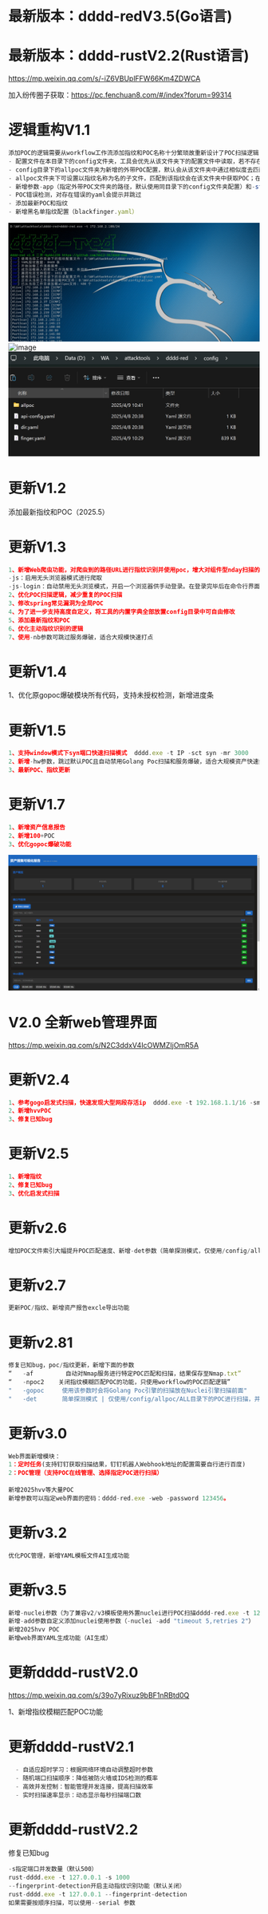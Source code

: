 # 最新版本：dddd-redV3.5(Go语言)  
# 最新版本：dddd-rustV2.2(Rust语言)

https://mp.weixin.qq.com/s/-iZ6VBUplFFW66Km4ZDWCA

加入纷传圈子获取：https://pc.fenchuan8.com/#/index?forum=99314

# 逻辑重构V1.1
```javascript
添加POC的逻辑需要从workflow工作流添加指纹和POC名称十分繁琐故重新设计了POC扫描逻辑，便于随时添加POC和指纹
- 配置文件在本目录下的config文件夹，工具会优先从该文件夹下的配置文件中读取，若不存在配置文件会使用自身原有的配置
- config目录下的allpoc文件夹为新增的外带POC配置，默认会从该文件夹中通过相似度去匹配指纹对应的POC后合并在原有的POC列表（若不使用外带POC可将该文件夹重新命名）
- allpoc文件夹下可设置以指纹名称为名的子文件，匹配到该指纹会在该文件夹中获取POC；在”ALL“子文件中放置POC所有请求都会测试该文件夹下的POC
- 新增参数-app（指定外带POC文件夹的路径，默认使用同目录下的config文件夹配置）和-st（指纹与POC名称相似度阈值(0-1) 默认0.7)
- POC错误检测，对存在错误的yaml会提示并跳过
- 添加最新POC和指纹
- 新增黑名单指纹配置（blackfinger.yaml）
```
![image](https://github.com/kk12-30/dddd-red/blob/main/1.png)
![image](https://github.com/kk12-30/dddd-red/blob/main/2.png)
![image](https://github.com/kk12-30/dddd-red/blob/main/4.png)

# 更新V1.2
添加最新指纹和POC（2025.5）

# 更新V1.3
```javascript
1、新增Web爬虫功能，对爬虫到的路径URL进行指纹识别并使用poc，增大对组件型nday扫描的全面性
-js：启用无头浏览器模式进行爬取
-js-login：自动禁用无头浏览模式，开启一个浏览器供手动登录。在登录完毕后在命令行界面点击回车键继续爬取。
2、优化POC扫描逻辑，减少重复的POC扫描
3、修改spring常见漏洞为全局POC
4、为了进一步支持高度自定义，将工具的内置字典全部放置config目录中可自由修改
5、添加最新指纹和POC
6、优化主动指纹识别的逻辑
7、使用-nb参数可跳过服务爆破，适合大规模快速打点
```

# 更新V1.4
1、优化原gopoc爆破模块所有代码，支持未授权检测，新增进度条

# 更新V1.5
```javascript
1、支持window模式下syn端口快速扫描模式  dddd.exe -t IP -sct syn -mr 3000
2、新增-hw参数，跳过默认POC且自动禁用Golang Poc扫描和服务爆破，适合大规模资产快速打点 dddd.exe -t IP -hw
3、最新POC、指纹更新
```

# 更新V1.7
```javascript
1、新增资产信息报告
2、新增100+POC
3、优化gopoc爆破功能
```
![image](https://github.com/kk12-30/dddd-red/blob/main/1750822165030.jpg)

# V2.0 全新web管理界面
https://mp.weixin.qq.com/s/N2C3ddxV4IcOWMZIjOmR5A

# 更新V2.4
```javascript
1、参考gogo启发式扫描，快速发现大型网段存活ip  dddd.exe -t 192.168.1.1/16 -sm
2、新增hvvPOC
3、修复已知bug
```

# 更新V2.5
```javascript
1、新增指纹
2、修复已知bug
3、优化启发式扫描
```

# 更新v2.6
```javascript
增加POC文件索引大幅提升POC匹配速度、新增-det参数（简单探测模式，仅使用/config/allpoc/ALL目录下的POC进行扫描，并关闭workflow的POC扫描，建议使用参数-det -nd）、优化子域名爆破、优化proxy代理
```

# 更新v2.7
```javascript
更新POC/指纹、新增资产报告excle导出功能
```

# 更新v2.81
```javascript
修复已知bug，poc/指纹更新，新增下面的参数
“   -af         自动对Nmap服务进行特定POC匹配和扫描，结果保存至Nmap.txt”
“   -npoc2    关闭指纹模糊匹配POC的功能，只使用workflow的POC匹配逻辑”
"   -gopoc     使用该参数时会将Golang Poc引擎的扫描放在Nuclei引擎扫描前面"
"   -det       简单探测模式 | 仅使用/config/allpoc/ALL目录下的POC进行扫描，并关闭所有的POC扫描"
```

# 更新v3.0
```javascript
Web界面新增模块：
1：定时任务(支持钉钉获取扫描结果，钉钉机器人Webhook地址的配置需要自行进行百度)
2：POC管理（支持POC在线管理、选择指定POC进行扫描）

新增2025hvv等大量POC
新增参数可以指定web界面的密码：dddd-red.exe -web -password 123456。
```

# 更新v3.2
```javascript
优化POC管理，新增YAML模板文件AI生成功能
```

# 更新v3.5
```javascript
新增-nuclei参数（为了兼容v2/v3模板使用外置nuclei进行POC扫描dddd-red.exe -t 127.0.0.1 -nuclei）
新增-add参数自定义添加nuclei使用参数（-nuclei -add "timeout 5,retries 2"）
新增2025hvv POC
新增web界面YAML生成功能（AI生成）
```

# 更新dddd-rustV2.0
https://mp.weixin.qq.com/s/39o7yRixuz9bBF1nRBtd0Q

1、新增指纹模糊匹配POC功能

# 更新dddd-rustV2.1
```javascript
  - 自适应超时学习：根据网络环境自动调整超时参数
  - 随机端口扫描顺序：降低被防火墙或IDS检测的概率
  - 高效并发控制：智能管理并发连接，提高扫描效率
  - 实时扫描速率显示：动态显示每秒扫描端口数
```

# 更新dddd-rustV2.2
修复已知bug


```javascript
-s指定端口并发数量（默认500）
rust-dddd.exe -t 127.0.0.1 -s 1000
--fingerprint-detection开启主动指纹识别功能（默认关闭）
rust-dddd.exe -t 127.0.0.1 --fingerprint-detection
如果需要按顺序扫描，可以使用--serial 参数
